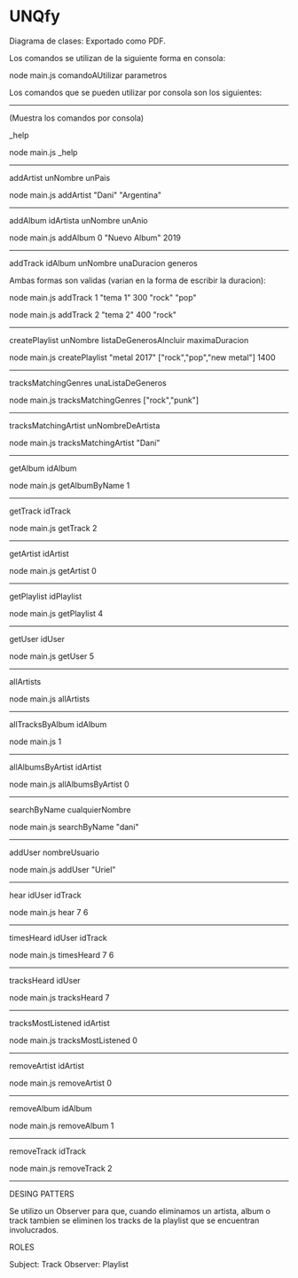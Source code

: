 # UNQfy

Diagrama de clases:
Exportado como PDF.

Los comandos se utilizan de la siguiente forma en consola:

node main.js comandoAUtilizar parametros

Los comandos que se pueden utilizar por consola son los siguientes:

--------------------------------------------------------------------------

(Muestra los comandos por consola)

_help

node main.js _help

--------------------------------------------------------------------------

addArtist unNombre unPais

node main.js addArtist "Dani" "Argentina"

--------------------------------------------------------------------------

addAlbum idArtista unNombre unAnio

node main.js addAlbum 0 "Nuevo Album" 2019

--------------------------------------------------------------------------

addTrack idAlbum unNombre unaDuracion generos

Ambas formas son validas (varian en la forma de escribir la duracion):

node main.js addTrack 1 "tema 1" 300 "rock" "pop"

node main.js addTrack 2 "tema 2" 400 "rock"

--------------------------------------------------------------------------

createPlaylist unNombre listaDeGenerosAIncluir maximaDuracion

node main.js createPlaylist "metal 2017" ["rock","pop","new metal"] 1400

--------------------------------------------------------------------------

tracksMatchingGenres unaListaDeGeneros

node main.js tracksMatchingGenres ["rock","punk"]

--------------------------------------------------------------------------

tracksMatchingArtist unNombreDeArtista

node main.js tracksMatchingArtist "Dani"

--------------------------------------------------------------------------

getAlbum idAlbum

node main.js getAlbumByName 1

--------------------------------------------------------------------------

getTrack idTrack

node main.js getTrack 2

--------------------------------------------------------------------------

getArtist idArtist

node main.js getArtist 0

--------------------------------------------------------------------------

getPlaylist idPlaylist

node main.js getPlaylist 4

--------------------------------------------------------------------------

getUser idUser

node main.js getUser 5

--------------------------------------------------------------------------

allArtists

node main.js allArtists

--------------------------------------------------------------------------

allTracksByAlbum idAlbum

node main.js 1

--------------------------------------------------------------------------

allAlbumsByArtist idArtist

node main.js allAlbumsByArtist 0

--------------------------------------------------------------------------

searchByName cualquierNombre

node main.js searchByName "dani"

--------------------------------------------------------------------------

addUser nombreUsuario

node main.js addUser "Uriel"

--------------------------------------------------------------------------

hear idUser idTrack

node main.js hear 7 6

--------------------------------------------------------------------------

timesHeard idUser idTrack

node main.js timesHeard 7 6

--------------------------------------------------------------------------

tracksHeard idUser

node main.js tracksHeard 7

--------------------------------------------------------------------------

tracksMostListened idArtist

node main.js tracksMostListened 0

--------------------------------------------------------------------------

removeArtist idArtist

node main.js removeArtist 0

--------------------------------------------------------------------------

removeAlbum idAlbum

node main.js removeAlbum 1

--------------------------------------------------------------------------

removeTrack idTrack

node main.js removeTrack 2

--------------------------------------------------------------------------

DESING PATTERS

Se utilizo un Observer para que, cuando eliminamos un artista, album o track
tambien se eliminen los tracks de la playlist que se encuentran involucrados.

ROLES

Subject: Track
Observer: Playlist




